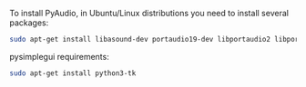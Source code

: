 To install PyAudio, in Ubuntu/Linux distributions you need to install several packages:

```bash
sudo apt-get install libasound-dev portaudio19-dev libportaudio2 libportaudiocpp0
```

pysimplegui requirements:

```bash
sudo apt-get install python3-tk
```
